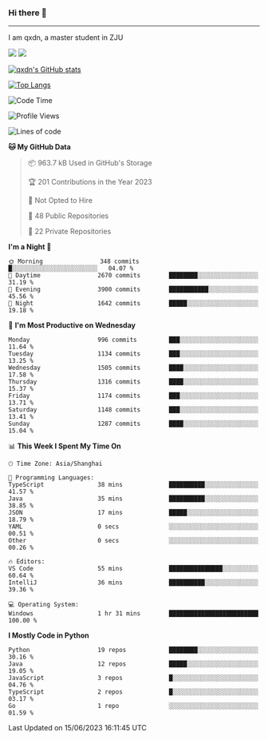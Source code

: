### Hi there 👋
---

I am qxdn, a master student in ZJU

[![](https://img.shields.io/badge/blog-qxdn-brightgreen?style=for-the-badge&logo=hexo)](https://qianxu.run) [![](https://img.shields.io/badge/bilibili-qxdn-ff69b4?style=for-the-badge&logo=Bilibili)](https://space.bilibili.com/11674667)


[![qxdn's GitHub stats](https://github-readme-stats.vercel.app/api?username=qxdn&count_private=true&show_icons=true)](https://github.com/qxdn)

[![Top Langs](https://github-readme-stats.vercel.app/api/top-langs/?username=qxdn&layout=compact)](https://github.com/qxdn)

<!--START_SECTION:waka-->
![Code Time](http://img.shields.io/badge/Code%20Time-1%2C055%20hrs%2043%20mins-blue)

![Profile Views](http://img.shields.io/badge/Profile%20Views-50-blue)

![Lines of code](https://img.shields.io/badge/From%20Hello%20World%20I%27ve%20Written-10.6%20million%20lines%20of%20code-blue)

**🐱 My GitHub Data** 

> 📦 963.7 kB Used in GitHub's Storage 
 > 
> 🏆 201 Contributions in the Year 2023
 > 
> 🚫 Not Opted to Hire
 > 
> 📜 48 Public Repositories 
 > 
> 🔑 22 Private Repositories 
 > 
**I'm a Night 🦉** 

```text
🌞 Morning                348 commits         █░░░░░░░░░░░░░░░░░░░░░░░░   04.07 % 
🌆 Daytime                2670 commits        ████████░░░░░░░░░░░░░░░░░   31.19 % 
🌃 Evening                3900 commits        ███████████░░░░░░░░░░░░░░   45.56 % 
🌙 Night                  1642 commits        █████░░░░░░░░░░░░░░░░░░░░   19.18 % 
```
📅 **I'm Most Productive on Wednesday** 

```text
Monday                   996 commits         ███░░░░░░░░░░░░░░░░░░░░░░   11.64 % 
Tuesday                  1134 commits        ███░░░░░░░░░░░░░░░░░░░░░░   13.25 % 
Wednesday                1505 commits        ████░░░░░░░░░░░░░░░░░░░░░   17.58 % 
Thursday                 1316 commits        ████░░░░░░░░░░░░░░░░░░░░░   15.37 % 
Friday                   1174 commits        ███░░░░░░░░░░░░░░░░░░░░░░   13.71 % 
Saturday                 1148 commits        ███░░░░░░░░░░░░░░░░░░░░░░   13.41 % 
Sunday                   1287 commits        ████░░░░░░░░░░░░░░░░░░░░░   15.04 % 
```


📊 **This Week I Spent My Time On** 

```text
🕑︎ Time Zone: Asia/Shanghai

💬 Programming Languages: 
TypeScript               38 mins             ██████████░░░░░░░░░░░░░░░   41.57 % 
Java                     35 mins             ██████████░░░░░░░░░░░░░░░   38.85 % 
JSON                     17 mins             █████░░░░░░░░░░░░░░░░░░░░   18.79 % 
YAML                     0 secs              ░░░░░░░░░░░░░░░░░░░░░░░░░   00.51 % 
Other                    0 secs              ░░░░░░░░░░░░░░░░░░░░░░░░░   00.26 % 

🔥 Editors: 
VS Code                  55 mins             ███████████████░░░░░░░░░░   60.64 % 
IntelliJ                 36 mins             ██████████░░░░░░░░░░░░░░░   39.36 % 

💻 Operating System: 
Windows                  1 hr 31 mins        █████████████████████████   100.00 % 
```

**I Mostly Code in Python** 

```text
Python                   19 repos            ████████░░░░░░░░░░░░░░░░░   30.16 % 
Java                     12 repos            █████░░░░░░░░░░░░░░░░░░░░   19.05 % 
JavaScript               3 repos             █░░░░░░░░░░░░░░░░░░░░░░░░   04.76 % 
TypeScript               2 repos             █░░░░░░░░░░░░░░░░░░░░░░░░   03.17 % 
Go                       1 repo              ░░░░░░░░░░░░░░░░░░░░░░░░░   01.59 % 
```




 Last Updated on 15/06/2023 16:11:45 UTC
<!--END_SECTION:waka-->

<!--
**qxdn/qxdn** is a ✨ _special_ ✨ repository because its `README.md` (this file) appears on your GitHub profile.

Here are some ideas to get you started:

- 🔭 I’m currently working on ...
- 🌱 I’m currently learning ...
- 👯 I’m looking to collaborate on ...
- 🤔 I’m looking for help with ...
- 💬 Ask me about ...
- 📫 How to reach me: ...
- 😄 Pronouns: ...
- ⚡ Fun fact: ...
-->
